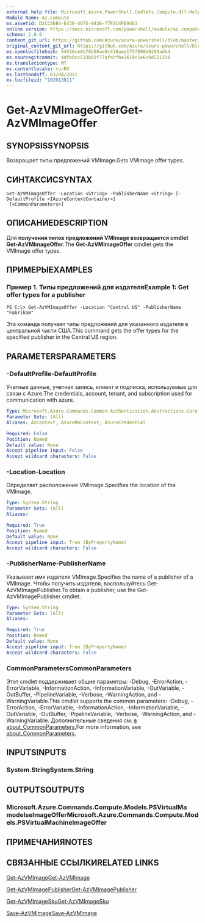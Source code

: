 ```yaml
---
external help file: Microsoft.Azure.PowerShell.Cmdlets.Compute.dll-Help.xml
Module Name: Az.Compute
ms.assetid: D2CCAEB4-E43E-4075-9436-77F2C4FE9463
online version: https://docs.microsoft.com/powershell/module/az.compute/get-azvmimageoffer
schema: 2.0.0
content_git_url: https://github.com/Azure/azure-powershell/blob/master/src/Compute/Compute/help/Get-AzVMImageOffer.md
original_content_git_url: https://github.com/Azure/azure-powershell/blob/master/src/Compute/Compute/help/Get-AzVMImageOffer.md
ms.openlocfilehash: 94556ce0b78b90ae9c418aee175f090e9209adb4
ms.sourcegitcommit: 4dfb0cc533b83f77afdcfbe2618c1e6c8d221330
ms.translationtype: MT
ms.contentlocale: ru-RU
ms.lasthandoff: 03/04/2021
ms.locfileid: "102013811"
---
```

# <span data-ttu-id="6d3b3-101">Get-AzVMImageOffer</span><span class="sxs-lookup"><span data-stu-id="6d3b3-101">Get-AzVMImageOffer</span></span>

## <span data-ttu-id="6d3b3-102">SYNOPSIS</span><span class="sxs-lookup"><span data-stu-id="6d3b3-102">SYNOPSIS</span></span>
<span data-ttu-id="6d3b3-103">Возвращает типы предложений VMImage.</span><span class="sxs-lookup"><span data-stu-id="6d3b3-103">Gets VMImage offer types.</span></span>

## <span data-ttu-id="6d3b3-104">СИНТАКСИС</span><span class="sxs-lookup"><span data-stu-id="6d3b3-104">SYNTAX</span></span>

```
Get-AzVMImageOffer -Location <String> -PublisherName <String> [-DefaultProfile <IAzureContextContainer>]
 [<CommonParameters>]
```

## <span data-ttu-id="6d3b3-105">ОПИСАНИЕ</span><span class="sxs-lookup"><span data-stu-id="6d3b3-105">DESCRIPTION</span></span>
<span data-ttu-id="6d3b3-106">Для **получения типов предложений VMImage возвращается cmdlet Get-AzVMImageOffer.**</span><span class="sxs-lookup"><span data-stu-id="6d3b3-106">The **Get-AzVMImageOffer** cmdlet gets the VMImage offer types.</span></span>

## <span data-ttu-id="6d3b3-107">ПРИМЕРЫ</span><span class="sxs-lookup"><span data-stu-id="6d3b3-107">EXAMPLES</span></span>

### <span data-ttu-id="6d3b3-108">Пример 1. Типы предложений для издателя</span><span class="sxs-lookup"><span data-stu-id="6d3b3-108">Example 1: Get offer types for a publisher</span></span>
```
PS C:\> Get-AzVMImageOffer -Location "Central US" -PublisherName "Fabrikam"
```

<span data-ttu-id="6d3b3-109">Эта команда получает типы предложений для указанного издателя в центральной части США.</span><span class="sxs-lookup"><span data-stu-id="6d3b3-109">This command gets the offer types for the specified publisher in the Central US region.</span></span>

## <span data-ttu-id="6d3b3-110">PARAMETERS</span><span class="sxs-lookup"><span data-stu-id="6d3b3-110">PARAMETERS</span></span>

### <span data-ttu-id="6d3b3-111">-DefaultProfile</span><span class="sxs-lookup"><span data-stu-id="6d3b3-111">-DefaultProfile</span></span>
<span data-ttu-id="6d3b3-112">Учетные данные, учетная запись, клиент и подписка, используемые для связи с Azure.</span><span class="sxs-lookup"><span data-stu-id="6d3b3-112">The credentials, account, tenant, and subscription used for communication with azure.</span></span>

```yaml
Type: Microsoft.Azure.Commands.Common.Authentication.Abstractions.Core.IAzureContextContainer
Parameter Sets: (All)
Aliases: AzContext, AzureRmContext, AzureCredential

Required: False
Position: Named
Default value: None
Accept pipeline input: False
Accept wildcard characters: False
```

### <span data-ttu-id="6d3b3-113">-Location</span><span class="sxs-lookup"><span data-stu-id="6d3b3-113">-Location</span></span>
<span data-ttu-id="6d3b3-114">Определяет расположение VMImage.</span><span class="sxs-lookup"><span data-stu-id="6d3b3-114">Specifies the location of the VMImage.</span></span>

```yaml
Type: System.String
Parameter Sets: (All)
Aliases:

Required: True
Position: Named
Default value: None
Accept pipeline input: True (ByPropertyName)
Accept wildcard characters: False
```

### <span data-ttu-id="6d3b3-115">-PublisherName</span><span class="sxs-lookup"><span data-stu-id="6d3b3-115">-PublisherName</span></span>
<span data-ttu-id="6d3b3-116">Указывает имя издателя VMImage.</span><span class="sxs-lookup"><span data-stu-id="6d3b3-116">Specifies the name of a publisher of a VMImage.</span></span>
<span data-ttu-id="6d3b3-117">Чтобы получить издателя, воспользуйтесь Get-AzVMImagePublisher.</span><span class="sxs-lookup"><span data-stu-id="6d3b3-117">To obtain a publisher, use the Get-AzVMImagePublisher cmdlet.</span></span>

```yaml
Type: System.String
Parameter Sets: (All)
Aliases:

Required: True
Position: Named
Default value: None
Accept pipeline input: True (ByPropertyName)
Accept wildcard characters: False
```

### <span data-ttu-id="6d3b3-118">CommonParameters</span><span class="sxs-lookup"><span data-stu-id="6d3b3-118">CommonParameters</span></span>
<span data-ttu-id="6d3b3-119">Этот cmdlet поддерживает общие параметры: -Debug, -ErrorAction, -ErrorVariable, -InformationAction, -InformationVariable, -OutVariable, -OutBuffer, -PipelineVariable, -Verbose, -WarningAction, and -WarningVariable.</span><span class="sxs-lookup"><span data-stu-id="6d3b3-119">This cmdlet supports the common parameters: -Debug, -ErrorAction, -ErrorVariable, -InformationAction, -InformationVariable, -OutVariable, -OutBuffer, -PipelineVariable, -Verbose, -WarningAction, and -WarningVariable.</span></span> <span data-ttu-id="6d3b3-120">Дополнительные сведения см. [в about_CommonParameters.](http://go.microsoft.com/fwlink/?LinkID=113216)</span><span class="sxs-lookup"><span data-stu-id="6d3b3-120">For more information, see [about_CommonParameters](http://go.microsoft.com/fwlink/?LinkID=113216).</span></span>

## <span data-ttu-id="6d3b3-121">INPUTS</span><span class="sxs-lookup"><span data-stu-id="6d3b3-121">INPUTS</span></span>

### <span data-ttu-id="6d3b3-122">System.String</span><span class="sxs-lookup"><span data-stu-id="6d3b3-122">System.String</span></span>

## <span data-ttu-id="6d3b3-123">OUTPUTS</span><span class="sxs-lookup"><span data-stu-id="6d3b3-123">OUTPUTS</span></span>

### <span data-ttu-id="6d3b3-124">Microsoft.Azure.Commands.Compute.Models.PSVirtualMa modelseImageOffer</span><span class="sxs-lookup"><span data-stu-id="6d3b3-124">Microsoft.Azure.Commands.Compute.Models.PSVirtualMachineImageOffer</span></span>

## <span data-ttu-id="6d3b3-125">ПРИМЕЧАНИЯ</span><span class="sxs-lookup"><span data-stu-id="6d3b3-125">NOTES</span></span>

## <span data-ttu-id="6d3b3-126">СВЯЗАННЫЕ ССЫЛКИ</span><span class="sxs-lookup"><span data-stu-id="6d3b3-126">RELATED LINKS</span></span>

[<span data-ttu-id="6d3b3-127">Get-AzVMImage</span><span class="sxs-lookup"><span data-stu-id="6d3b3-127">Get-AzVMImage</span></span>](./Get-AzVMImage.md)

[<span data-ttu-id="6d3b3-128">Get-AzVMImagePublisher</span><span class="sxs-lookup"><span data-stu-id="6d3b3-128">Get-AzVMImagePublisher</span></span>](./Get-AzVMImagePublisher.md)

[<span data-ttu-id="6d3b3-129">Get-AzVMImageSku</span><span class="sxs-lookup"><span data-stu-id="6d3b3-129">Get-AzVMImageSku</span></span>](./Get-AzVMImageSku.md)

[<span data-ttu-id="6d3b3-130">Save-AzVMImage</span><span class="sxs-lookup"><span data-stu-id="6d3b3-130">Save-AzVMImage</span></span>](./Save-AzVMImage.md)


